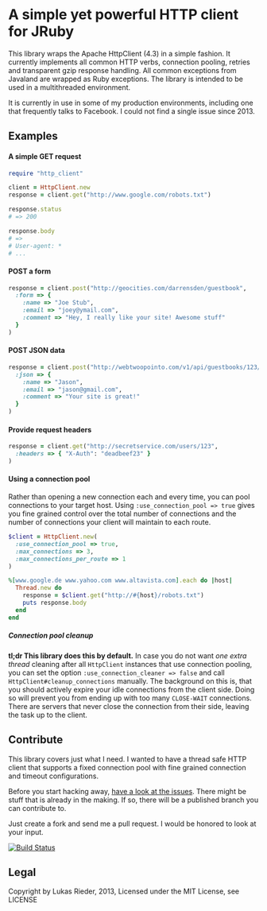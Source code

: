 # A simple yet powerful HTTP client for JRuby

This library wraps the Apache HttpClient (4.3) in a simple fashion.
It currently implements all common HTTP verbs, connection pooling, retries and transparent gzip response handling. All common exceptions from Javaland are wrapped as Ruby exceptions. The library is intended to be used in a multithreaded environment.

It is currently in use in some of my production environments, including one that frequently talks to Facebook. I could not find a single issue since 2013.

## Examples

#### A simple GET request

```ruby
require "http_client"

client = HttpClient.new
response = client.get("http://www.google.com/robots.txt")

response.status
# => 200

response.body
# =>
# User-agent: *
# ...
```

#### POST a form

```ruby
response = client.post("http://geocities.com/darrensden/guestbook",
  :form => {
    :name => "Joe Stub",
    :email => "joey@ymail.com",
    :comment => "Hey, I really like your site! Awesome stuff"
  }
)
```

#### POST JSON data

```ruby
response = client.post("http://webtwoopointo.com/v1/api/guestbooks/123/comments",
  :json => {
    :name => "Jason",
    :email => "jason@gmail.com",
    :comment => "Your site is great!"
  }
)
```

#### Provide request headers

```ruby
response = client.get("http://secretservice.com/users/123",
  :headers => { "X-Auth": "deadbeef23" }
)
```

#### Using a connection pool

Rather than opening a new connection each and every time, you can pool connections to your target host. Using `:use_connection_pool => true` gives you fine grained control over the total number of connections and the number of connections your client will maintain to each route.

```ruby
$client = HttpClient.new(
  :use_connection_pool => true,
  :max_connections => 3,
  :max_connections_per_route => 1
)

%[www.google.de www.yahoo.com www.altavista.com].each do |host|
  Thread.new do
    response = $client.get("http://#{host}/robots.txt")
    puts response.body
  end
end
```

##### Connection pool cleanup

**tl;dr This library does this by default.** 
In case you do not want _one extra thread_ cleaning after all `HttpClient` instances that use connection pooling, you can set the option `:use_connection_cleaner => false` and call `HttpClient#cleanup_connections` manually.
The background on this is, that you should actively expire your idle connections from the client side. Doing so will prevent you from ending up with too many `CLOSE-WAIT` connections. There are servers that never close the connection from their side, leaving the task up to the client.

## Contribute

This library covers just what I need. I wanted to have a thread safe HTTP client that supports a fixed connection pool with fine grained connection and timeout configurations.

Before you start hacking away, [have a look at the issues](https://github.com/Overbryd/http_client/issues). There might be stuff that is already in the making. If so, there will be a published branch you can contribute to.

Just create a fork and send me a pull request. I would be honored to look at your input.

[![Build Status](https://travis-ci.org/Overbryd/http_client.png)](https://travis-ci.org/Overbryd/http_client)

## Legal

Copyright by Lukas Rieder, 2013, Licensed under the MIT License, see LICENSE
